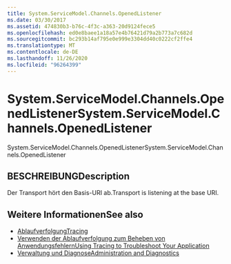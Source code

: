 ```yaml
---
title: System.ServiceModel.Channels.OpenedListener
ms.date: 03/30/2017
ms.assetid: 474830b3-b76c-4f3c-a363-20d9124fece5
ms.openlocfilehash: ed0e8baee1a18a57e4b76421d79a2b773a7c682d
ms.sourcegitcommit: bc293b14af795e0e999e3304dd40c0222cf2ffe4
ms.translationtype: MT
ms.contentlocale: de-DE
ms.lasthandoff: 11/26/2020
ms.locfileid: "96264399"
---
```

# <a name="systemservicemodelchannelsopenedlistener"></a><span data-ttu-id="6ab8e-102">System.ServiceModel.Channels.OpenedListener</span><span class="sxs-lookup"><span data-stu-id="6ab8e-102">System.ServiceModel.Channels.OpenedListener</span></span>

<span data-ttu-id="6ab8e-103">System.ServiceModel.Channels.OpenedListener</span><span class="sxs-lookup"><span data-stu-id="6ab8e-103">System.ServiceModel.Channels.OpenedListener</span></span>  
  
## <a name="description"></a><span data-ttu-id="6ab8e-104">BESCHREIBUNG</span><span class="sxs-lookup"><span data-stu-id="6ab8e-104">Description</span></span>  

 <span data-ttu-id="6ab8e-105">Der Transport hört den Basis-URI ab.</span><span class="sxs-lookup"><span data-stu-id="6ab8e-105">Transport is listening at the base URI.</span></span>  
  
## <a name="see-also"></a><span data-ttu-id="6ab8e-106">Weitere Informationen</span><span class="sxs-lookup"><span data-stu-id="6ab8e-106">See also</span></span>

- [<span data-ttu-id="6ab8e-107">Ablaufverfolgung</span><span class="sxs-lookup"><span data-stu-id="6ab8e-107">Tracing</span></span>](index.md)
- [<span data-ttu-id="6ab8e-108">Verwenden der Ablaufverfolgung zum Beheben von Anwendungsfehlern</span><span class="sxs-lookup"><span data-stu-id="6ab8e-108">Using Tracing to Troubleshoot Your Application</span></span>](using-tracing-to-troubleshoot-your-application.md)
- [<span data-ttu-id="6ab8e-109">Verwaltung und Diagnose</span><span class="sxs-lookup"><span data-stu-id="6ab8e-109">Administration and Diagnostics</span></span>](../index.md)
